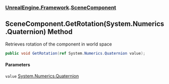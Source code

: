 ### [UnrealEngine.Framework](./UnrealEngine-Framework.md 'UnrealEngine.Framework').[SceneComponent](./SceneComponent.md 'UnrealEngine.Framework.SceneComponent')
## SceneComponent.GetRotation(System.Numerics.Quaternion) Method
Retrieves rotation of the component in world space  
```csharp
public void GetRotation(ref System.Numerics.Quaternion value);
```
#### Parameters
<a name='UnrealEngine-Framework-SceneComponent-GetRotation(System-Numerics-Quaternion)-value'></a>
`value` [System.Numerics.Quaternion](https://docs.microsoft.com/en-us/dotnet/api/System.Numerics.Quaternion 'System.Numerics.Quaternion')  
  
